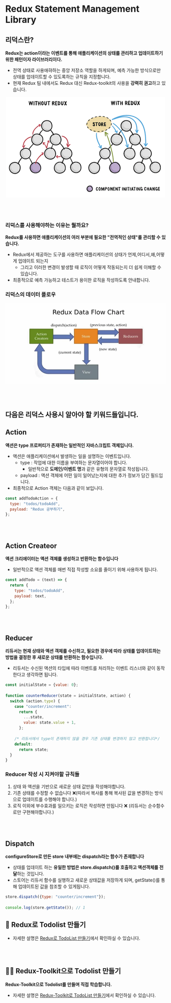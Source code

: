 # Redux Statement Management Library

## 리덕스란?

**Redux는 action이라는 이벤트를 통해 애플리케이션의 상태를 관리하고 업데이트하기 위한 패턴이자 라이브러리이다.**

- 전역 상태로 사용애햐하는 중앙 저장소 역할을 하게되며, 예측 가능한 방식으로만 상태를 업데이트할 수 있도록하는 규칙을 지정합니다.
- 현재 Redux 팀 내에서도 Redux 대신 Redux-toolkit의 사용을 **강력히 권고**하고 있습니다.

<p align="center"><img src="./docs/assest/what-redux.png"></p>

<br />
<br />

### 리덕스를 사용해야하는 이유는 뭘까요?

**Redux를 사용하면 애플리케이션의 여러 부분에 필요한 "전역적인 상태"를 관리할 수 있습니다.**

- Redux에서 제공하는 도구를 사용하면 애플리케이션의 상태가 언제,어디서,왜,어떻게 업데이트 되는지
  - 그리고 이러한 변경이 발생할 때 로직이 어떻게 작동되는지 더 쉽게 이해할 수 있습니다.
- 최종적으로 예측 가능하고 테스트가 용이한 로직을 작성하도록 안내합니다.

### 리덕스의 데이터 플로우

![Alt text](./docs/assest/reduxt-data-flow.png)

<br />
<br />

## 다음은 리덕스 사용시 알아야 할 키워드들입니다.

## Action

**액션은 type 프로퍼티가 존재하는 일반적인 자바스크립트 객체입니다.**

- 액션은 애플리케이션에서 발생하는 일을 설명하는 이벤트입니다.
  - type : 작업에 대한 이름을 부여하는 문자열이어야 합니다.
    - 일반적으로 **도메인/이벤트 명**과 같은 유형의 문자열로 작성됩니다.
  - payload : 액션 객체에 어떤 일이 일어났는지에 대한 추가 정보가 담긴 필드입니다.
- 최종적으로 Action 객체는 다음과 같이 보입니다.

```js
const addTodoAction = {
  type: "todos/todoAdd",
  payload: "Redux 공부하기",
};
```

<br />
<br />

## Action Createor

**액션 크리에이터는 액션 객체를 생성하고 반환하는 함수입니다**

- 일반적으로 액션 객체를 매번 직접 작성할 소요를 줄이기 위해 사용하게 됩니다.

```js
const addTodo = (text) => {
  return {
    type: "todos/todoAdd",
    payload: text,
  };
};
```

<br />
<br />

## Reducer

**리듀서는 현재 상태와 액션 객체를 수신하고, 필요한 경우에 따라 상태를 업데이트하는 방법을 결정한 후 새로운 상태를 반환하는 함수입니다.**

- 리듀서는 수신된 액션의 타입에 따라 이벤트를 처리하는 이벤트 리스너와 같이 동작한다고 생각하면 됩니다.

```js
const initialState = {value: 0};

function counterReducer(state = initialState, action) {
  switch (action.type) {
    case "counter/increment":
      return {
        ...state,
        value: state.value + 1,
      };

    /* 리듀서에서 type이 존재하지 않을 경우 기존 상태를 변경하지 않고 반환합니다*/
    default:
      return state;
  }
}
```

### Reducer 작성 시 지켜야할 규칙들

1. 상태 와 액션을 기반으로 새로운 상태 값만을 작성해야합니다.
2. 기존 상태를 수정할 수 없습니다 ❌(따라서 복사를 통해 복사된 값을 변경하는 방식으로 업데이트를 수행해야 합니다.)
3. 로직 이외에 부수효과를 일으키는 로직은 작성하면 안됩니다 ❌ (리듀서는 순수함수로만 구현해야합니다.)

<br />
<br />

## Dispatch

**configureStore로 만든 store 내부에는 dispatch라는 함수가 존재합니다**

- 상태를 업데이트 하는 **유일한 방법은 store.dispatch()를 호출하고 액션객체를 전달**하는 것입니다.
- 스토어는 리듀서 함수를 실행하고 새로운 상태값을 저장하게 되며, getState()를 통해 업데이트된 값을 참조할 수 있게됩니다.

```js
store.dispatch({type: "counter/increment"});

console.log(store.getState()); // 1
```

## 📑 Redux로 Todolist 만들기

- 자세한 설명은 [Redux로 TodoList 만들기](./todoApp-redux/README.md)에서 확인하실 수 있습니다.

<br />
<br />

## 🏊‍♂️ Redux-Toolkit으로 Todolist 만들기

**Redux-Toolkit으로 Todolist를 만들며 직접 학습합니다.**

- 자세한 설명은 [Redux-Toolkit로 TodoList 만들기](./todoApp/README.md)에서 확인하실 수 있습니다.
